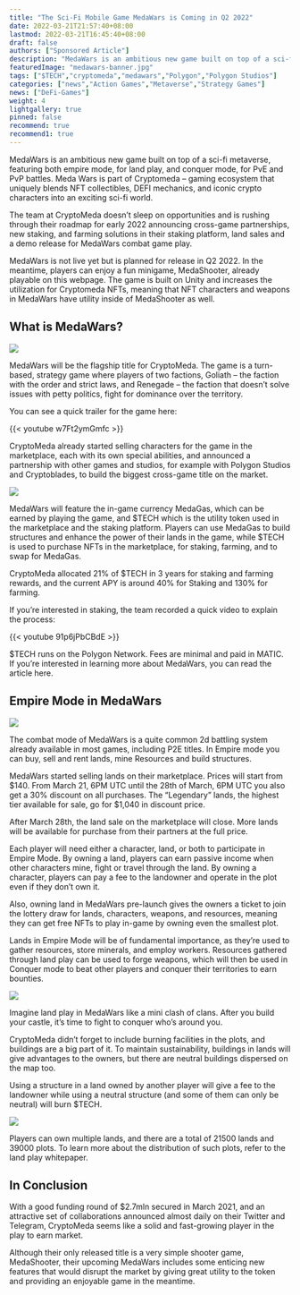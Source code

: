 ```yaml
---
title: "The Sci-Fi Mobile Game MedaWars is Coming in Q2 2022"
date: 2022-03-21T21:57:40+08:00
lastmod: 2022-03-21T16:45:40+08:00
draft: false
authors: ["Sponsored Article"]
description: "MedaWars is an ambitious new game built on top of a sci-fi metaverse, featuring both empire mode, for land play, and conquer mode, for PvE and PvP battles. Meda Wars is part of Cryptomeda – gaming ecosystem that uniquely blends NFT collectibles, DEFI mechanics, and iconic crypto characters into an exciting sci-fi world."
featuredImage: "medawars-banner.jpg"
tags: ["$TECH","cryptomeda","medawars","Polygon","Polygon Studios"]
categories: ["news","Action Games","Metaverse","Strategy Games"]
news: ["DeFi-Games"]
weight: 4
lightgallery: true
pinned: false
recommend: true
recommend1: true
---
```

MedaWars is an ambitious new game built on top of a sci-fi metaverse, featuring both empire mode, for land play, and conquer mode, for PvE and PvP battles. Meda Wars is part of Cryptomeda – gaming ecosystem that uniquely blends NFT collectibles, DEFI mechanics, and iconic crypto characters into an exciting sci-fi world.

<!--more-->

The team at CryptoMeda doesn’t sleep on opportunities and is rushing through their roadmap for early 2022 announcing cross-game partnerships, new staking, and farming solutions in their staking platform, land sales and a demo release for MedaWars combat game play.

MedaWars is not live yet but is planned for release in Q2 2022. In the meantime, players can enjoy a fun minigame, MedaShooter, already playable on this webpage. The game is built on Unity and increases the utilization for Cryptomeda NFTs, meaning that NFT characters and weapons in MedaWars have utility inside of MedaShooter as well.

## What is MedaWars?

![](medawars-battle-1024x473.jpg)

MedaWars will be the flagship title for CryptoMeda. The game is a turn-based, strategy game where players of two factions, Goliath – the faction with the order and strict laws, and Renegade – the faction that doesn’t solve issues with petty politics, fight for dominance over the territory.

You can see a quick trailer for the game here:

{{< youtube w7Ft2ymGmfc >}}

CryptoMeda already started selling characters for the game in the marketplace, each with its own special abilities, and announced a partnership with other games and studios, for example with Polygon Studios and Cryptoblades, to build the biggest cross-game title on the market.

![](20220325140248.png)

MedaWars will feature the in-game currency MedaGas, which can be earned by playing the game, and $TECH which is the utility token used in the marketplace and the staking platform. Players can use MedaGas to build structures and enhance the power of their lands in the game, while $TECH is used to purchase NFTs in the marketplace, for staking, farming, and to swap for MedaGas.

CryptoMeda allocated 21% of $TECH in 3 years for staking and farming rewards, and the current APY is around 40% for Staking and 130% for farming.

If you’re interested in staking, the team recorded a quick video to explain the process:

{{< youtube 91p6jPbCBdE >}}

$TECH runs on the Polygon Network. Fees are minimal and paid in MATIC. If you’re interested in learning more about MedaWars, you can read the article here.


## Empire Mode in MedaWars

![](medawars-map-1024x723.jpg)

The combat mode of MedaWars is a quite common 2d battling system already available in most games, including P2E titles. In Empire mode you can buy, sell and rent lands, mine Resources and build structures.

MedaWars started selling lands on their marketplace. Prices will start from $140. From March 21, 6PM UTC until the 28th of March, 6PM UTC you also get a 30% discount on all purchases. The “Legendary” lands, the highest tier available for sale, go for $1,040 in discount price.

After March 28th, the land sale on the marketplace will close. More lands will be available for purchase from their partners at the full price.

Each player will need either a character, land, or both to participate in Empire Mode. By owning a land, players can earn passive income when other characters mine, fight or travel through the land. By owning a character, players can pay a fee to the landowner and operate in the plot even if they don’t own it.

Also, owning land in MedaWars pre-launch gives the owners a ticket to join the lottery draw for lands, characters, weapons, and resources, meaning they can get free NFTs to play in-game by owning even the smallest plot.

Lands in Empire Mode will be of fundamental importance, as they’re used to gather resources, store minerals, and employ workers. Resources gathered through land play can be used to forge weapons, which will then be used in Conquer mode to beat other players and conquer their territories to earn bounties. 

![](medawars-game-modes.jpg)

Imagine land play in MedaWars like a mini clash of clans. After you build your castle, it’s time to fight to conquer who’s around you. 

CryptoMeda didn’t forget to include burning facilities in the plots, and buildings are a big part of it. To maintain sustainability, buildings in lands will give advantages to the owners, but there are neutral buildings dispersed on the map too. 

Using a structure in a land owned by another player will give a fee to the landowner while using a neutral structure (and some of them can only be neutral) will burn $TECH.

![](medawars-items-1024x342.jpg)

Players can own multiple lands, and there are a total of 21500 lands and 39000 plots. To learn more about the distribution of such plots, refer to the land play whitepaper.

## In Conclusion

With a good funding round of $2.7mln secured in March 2021, and an attractive set of collaborations announced almost daily on their Twitter and Telegram, CryptoMeda seems like a solid and fast-growing player in the play to earn market. 

Although their only released title is a very simple shooter game, MedaShooter, their upcoming MedaWars includes some enticing new features that would disrupt the market by giving great utility to the token and providing an enjoyable game in the meantime.
